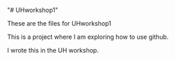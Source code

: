 "# UHworkshop1" 

These are the files for UHworkshop1

This is a project where I am exploring how to use github. 

I wrote this in the UH workshop.
